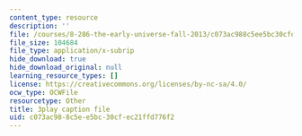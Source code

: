 ```yaml
---
content_type: resource
description: ''
file: /courses/8-286-the-early-universe-fall-2013/c073ac988c5ee5bc30cfec21ffd776f2_PK1KNojfvMQ.srt
file_size: 104684
file_type: application/x-subrip
hide_download: true
hide_download_original: null
learning_resource_types: []
license: https://creativecommons.org/licenses/by-nc-sa/4.0/
ocw_type: OCWFile
resourcetype: Other
title: 3play caption file
uid: c073ac98-8c5e-e5bc-30cf-ec21ffd776f2
---
```

